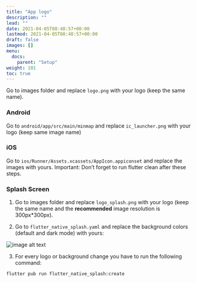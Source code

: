 ```yaml
---
title: "App logo"
description: ""
lead: ""
date: 2021-04-05T08:48:57+00:00
lastmod: 2021-04-05T08:48:57+00:00
draft: false
images: []
menu:
  docs:
    parent: "Setup"
weight: 101
toc: true
---
```



Go to images folder and replace `logo.png` with your logo (keep the same
name).
### Android
Go to `android/app/src/main/minmap` and replace
`ic_launcher.png` with your logo (keep same image name)
### iOS
Go to `ios/Runner/Assets.xcassets/AppIcon.appiconset`
and replace the images with yours.
Important: Don’t forget to run flutter clean after these steps.


### Splash Screen
1. Go to images folder and replace `logo_splash.png` with your logo (keep the same
name and the **recommended** image resolution is 300px*300px).

2. Go to `flutter_native_splash.yaml` and replace the background colors (default and dark mode) with yours:

![image alt text](/images/splash_screen.jpg)

3. For every logo or background change you have to run the following command:
```
flutter pub run flutter_native_splash:create
```
